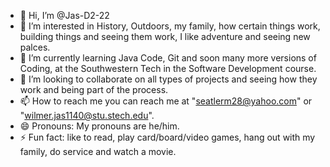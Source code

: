 - 👋 Hi, I’m @Jas-D2-22
- 👀 I’m interested in History, Outdoors, my family, how certain things work, building things and seeing them work, I like adventure and seeing new palces.
- 🌱 I’m currently learning Java Code, Git and soon many more versions of Coding, at the Southwestern Tech in the Software Development course.
- 💞️ I’m looking to collaborate on all types of projects and seeing how they work and being part of the process.
- 📫 How to reach me you can reach me at "seatlerm28@yahoo.com" or "wilmer.jas1140@stu.stech.edu".
- 😄 Pronouns: My pronouns are he/him.
- ⚡ Fun fact: like to read, play card/board/video games, hang out with my family, do service and watch a movie.

<!---
Jas-D2-22/Jas-D2-22 is a ✨ special ✨ repository because its `README.md` (this file) appears on your GitHub profile.
You can click the Preview link to take a look at your changes.
--->
